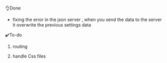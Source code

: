 👌Done 

-  fixing the error in the json server , when you send the data to the server it overwrite the previous settings data  

✔️To-do

1. routing

2. handle Css files 

   

 

 

